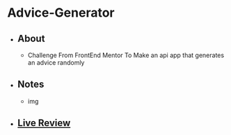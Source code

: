 # Advice-Generator
- ## About
  - Challenge From FrontEnd Mentor To Make an api app that generates an advice randomly
- ## Notes
  - img
- ## [Live Review](https://ali-eldeba.github.io/Advice-Generator/)
